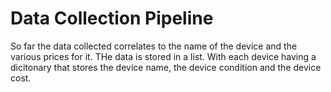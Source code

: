 # Data Collection Pipeline

So far the data collected correlates to the name of the device and the various prices for it. THe data is stored in a list. With each device having a dicitonary that stores the device name, the device condition and the device cost.
